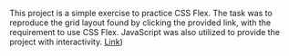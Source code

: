 This project is a simple exercise to practice CSS Flex. The task was to reproduce the grid layout found by clicking the provided link, with the requirement to use CSS Flex. JavaScript was also utilized to provide the project with interactivity.
[Link](https://docs.google.com/document/d/1PmHnAGnXTiCJJJ8Er5JA4ToQsrNJVUVhK9nEzRuIfME/edit?tab=t.0))
